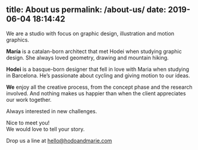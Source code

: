 title: About us
permalink: /about-us/
date: 2019-06-04 18:14:42
---
We are a studio with focus on graphic design, illustration and motion graphics.

**María** is a catalan-born architect that met Hodei when studying graphic design. She always loved geometry, drawing and mountain hiking.

**Hodei** is a basque-born designer that fell in love with Maria when studying in Barcelona. He’s passionate about cycling and giving motion to our ideas.

**We** enjoy all the creative process, from the concept phase and the research involved. And nothing makes us happier than when the client appreciates our work together.

Always interested in new challenges.

Nice to meet you!  
We would love to tell your story.

Drop us a line at hello@hodoandmarie.com
